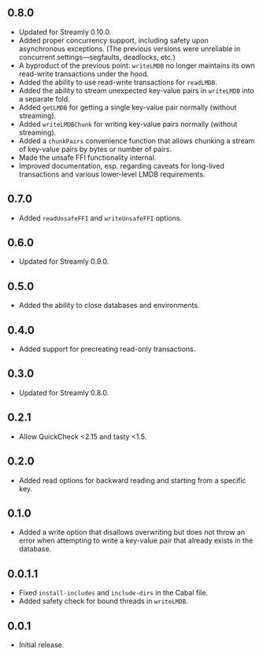 ## 0.8.0

* Updated for Streamly 0.10.0.
* Added proper concurrency support, including safety upon asynchronous exceptions. (The previous versions were unreliable in concurrent settings—segfaults, deadlocks, etc.)
* A byproduct of the previous point: `writeLMDB` no longer maintains its own read-write transactions under the hood.
* Added the ability to use read-write transactions for `readLMDB`.
* Added the ability to stream unexpected key-value pairs in `writeLMDB` into a separate fold.
* Added `getLMDB` for getting a single key-value pair normally (without streaming).
* Added `writeLMDBChunk` for writing key-value pairs normally (without streaming).
* Added a `chunkPairs` convenience function that allows chunking a stream of key-value pairs by bytes or number of pairs.
* Made the unsafe FFI functionality internal.
* Improved documentation, esp. regarding caveats for long-lived transactions and various lower-level LMDB requirements.

## 0.7.0

* Added `readUnsafeFFI` and `writeUnsafeFFI` options.

## 0.6.0

* Updated for Streamly 0.9.0.

## 0.5.0

* Added the ability to close databases and environments.

## 0.4.0

* Added support for precreating read-only transactions.

## 0.3.0

* Updated for Streamly 0.8.0.

## 0.2.1

* Allow QuickCheck <2.15 and tasty <1.5.

## 0.2.0

* Added read options for backward reading and starting from a specific key.

## 0.1.0

* Added a write option that disallows overwriting but does not throw an error when attempting to write a key-value pair that already exists in the database.

## 0.0.1.1

* Fixed `install-includes` and `include-dirs` in the Cabal file.
* Added safety check for bound threads in `writeLMDB`.

## 0.0.1

* Initial release.
